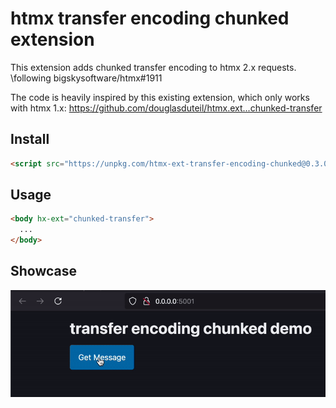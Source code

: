 # htmx transfer encoding chunked extension

This extension adds chunked transfer encoding to htmx 2.x requests. \following bigskysoftware/htmx#1911

The code is heavily inspired by this existing extension, which only works with htmx 1.x:
https://github.com/douglasduteil/htmx.ext...chunked-transfer

## Install

```html
<script src="https://unpkg.com/htmx-ext-transfer-encoding-chunked@0.3.0/transfer-encoding-chunked.js"></script>
```

## Usage

```html
<body hx-ext="chunked-transfer">
  ...
</body>
```

## Showcase

![yes, this is dog](dog.gif)

